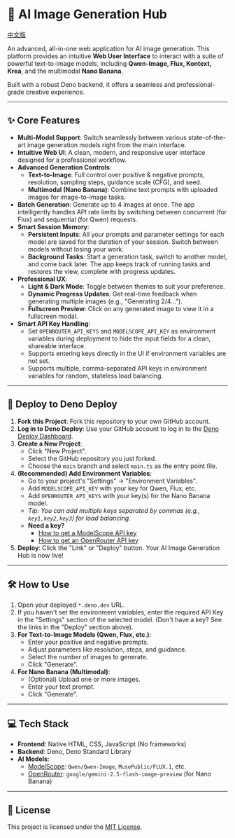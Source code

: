# 🎨 AI Image Generation Hub

[中文版](./README.md)

An advanced, all-in-one web application for AI image generation. This platform provides an intuitive **Web User Interface** to interact with a suite of powerful text-to-image models, including **Qwen-Image, Flux, Kontext, Krea**, and the multimodal **Nano Banana**.

Built with a robust Deno backend, it offers a seamless and professional-grade creative experience.

---

## ✨ Core Features

*   **Multi-Model Support**: Switch seamlessly between various state-of-the-art image generation models right from the main interface.
*   **Intuitive Web UI**: A clean, modern, and responsive user interface designed for a professional workflow.
*   **Advanced Generation Controls**:
    *   **Text-to-Image**: Full control over positive & negative prompts, resolution, sampling steps, guidance scale (CFG), and seed.
    *   **Multimodal (Nano Banana)**: Combine text prompts with uploaded images for image-to-image tasks.
*   **Batch Generation**: Generate up to 4 images at once. The app intelligently handles API rate limits by switching between concurrent (for Flux) and sequential (for Qwen) requests.
*   **Smart Session Memory**:
    *   **Persistent Inputs**: All your prompts and parameter settings for each model are saved for the duration of your session. Switch between models without losing your work.
    *   **Background Tasks**: Start a generation task, switch to another model, and come back later. The app keeps track of running tasks and restores the view, complete with progress updates.
*   **Professional UX**:
    *   **Light & Dark Mode**: Toggle between themes to suit your preference.
    *   **Dynamic Progress Updates**: Get real-time feedback when generating multiple images (e.g., "Generating 2/4...").
    *   **Fullscreen Preview**: Click on any generated image to view it in a fullscreen modal.
*   **Smart API Key Handling**:
    *   Set `OPENROUTER_API_KEYS` and `MODELSCOPE_API_KEY` as environment variables during deployment to hide the input fields for a clean, shareable interface.
    *   Supports entering keys directly in the UI if environment variables are not set.
    *   Supports multiple, comma-separated API keys in environment variables for random, stateless load balancing.

---

## 🚀 Deploy to Deno Deploy

1.  **Fork this Project**: Fork this repository to your own GitHub account.
2.  **Log in to Deno Deploy**: Use your GitHub account to log in to the [Deno Deploy Dashboard](https://dash.deno.com/projects).
3.  **Create a New Project**:
    *   Click "New Project".
    *   Select the GitHub repository you just forked.
    *   Choose the `main` branch and select `main.ts` as the entry point file.
4.  **(Recommended) Add Environment Variables**:
    *   Go to your project's "Settings" -> "Environment Variables".
    *   Add `MODELSCOPE_API_KEY` with your key for Qwen, Flux, etc.
    *   Add `OPENROUTER_API_KEYS` with your key(s) for the Nano Banana model.
    *   *Tip: You can add multiple keys separated by commas (e.g., `key1,key2,key3`) for load balancing.*
    *   **Need a key?**
        *   [How to get a ModelScope API key](https://x230rpqk6u.feishu.cn/wiki/AJxKwmleQiUovZkZZOJc4mp4n5g)
        *   [How to get an OpenRouter API key](https://x230rpqk6u.feishu.cn/wiki/FptCw2H1ViN7QwkhT16cMTDPnCe)
5.  **Deploy**: Click the "Link" or "Deploy" button. Your AI Image Generation Hub is now live!

---

## 🛠️ How to Use

1.  Open your deployed `*.deno.dev` URL.
2.  If you haven't set the environment variables, enter the required API Key in the "Settings" section of the selected model. (Don't have a key? See the links in the "Deploy" section above).
3.  **For Text-to-Image Models (Qwen, Flux, etc.)**:
    *   Enter your positive and negative prompts.
    *   Adjust parameters like resolution, steps, and guidance.
    *   Select the number of images to generate.
    *   Click "Generate".
4.  **For Nano Banana (Multimodal)**:
    *   (Optional) Upload one or more images.
    *   Enter your text prompt.
    *   Click "Generate".

---

## 💻 Tech Stack

-   **Frontend**: Native HTML, CSS, JavaScript (No frameworks)
-   **Backend**: Deno, Deno Standard Library
-   **AI Models**:
    *   [ModelScope](https://modelscope.cn/): `Qwen/Qwen-Image`, `MusePublic/FLUX.1`, etc.
    *   [OpenRouter](https://openrouter.ai/): `google/gemini-2.5-flash-image-preview` (for Nano Banana)

---

## 📜 License

This project is licensed under the [MIT License](LICENSE).
